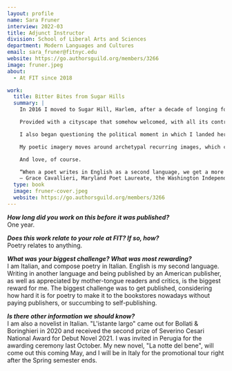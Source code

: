 ```yaml
---
layout: profile
name: Sara Fruner
interview: 2022-03
title: Adjunct Instructor
division: School of Liberal Arts and Sciences
department: Modern Languages and Cultures
email: sara_fruner@fitnyc.edu
website: https://go.authorsguild.org/members/3266
image: fruner.jpeg
about:
  - At FIT since 2018

work:
  title: Bitter Bites from Sugar Hills
  summary: |
    In 2016 I moved to Sugar Hill, Harlem, after a decade of longing for New York City.

    Provided with a cityscape that somehow welcomed, with all its contradictions, the poetic self, I started cruising the streets, searching people’s eyes, listening to the endless epics the city narrates every day, every night. New York is a storyteller nobody can silence. My recording of its voice comes from a pure act of love towards the extraordinary repository of diverse humanity the city proves to be. Beauty here can sparkle with horror, disgust and trauma, and still be utterly gracious. This contrast, in its fierce vividness, has opened up a new territory that my imagination never gets tired of exploring.

    I also began questioning the political moment in which I landed here, with the world stepping into some new global Middle Ages, and faltering on major long-standing issues —including discrimination, violence on women, race disparities— and on history itself. "Bitter Bites from Sugar Hills" addresses the current world we are living.

    My poetic imagery moves around archetypal recurring images, which could suggest some poetic consistency, but which I am more prone to define deep-rooted obsessions: pain, wonder, desire, solitude, mourning, loss, god, the quest for beauty in an ethically and environmentally lacerated world.

    And love, of course.

    “When a poet writes in English as a second language, we get a more precise understanding of words. This is a terrific portrait, paying tribute to Manhattan, and Fruner nails the city with clear, fresh perceptions that work like silk on the page. She owns her words with personality and originality in this high-caliber collection.”  
    — Grace Cavallieri, Maryland Poet Laureate, the Washington Independent Review of Books, May 2019
  type: book
  image: fruner-cover.jpeg
  website: https://go.authorsguild.org/members/3266
---
```


***How long did you work on this before it was published?***  
One year.

***Does this work relate to your role at FIT? If so, how?***  
Poetry relates to anything.

***What was your biggest challenge? What was most rewarding?***  
I am Italian, and compose poetry in Italian. English is my second language. Writing in another language and being published by an American publisher, as well as appreciated by mother-tongue readers and critics, is the biggest reward for me. The biggest challenge was to get published, considering how hard it is for poetry to make it to the bookstores nowadays without paying publishers, or succumbing to self-publishing.

***Is there other information we should know?***  
I am also a novelist in Italian. "L'istante largo" came out for Bollati & Boringhieri in 2020 and received the second prize of Severino Cesari National Award for Debut Novel 2021. I was invited in Perugia for the awarding ceremony last October. My new novel, "La notte del bene", will come out this coming May, and I will be in Italy for the promotional tour right after the Spring semester ends.
